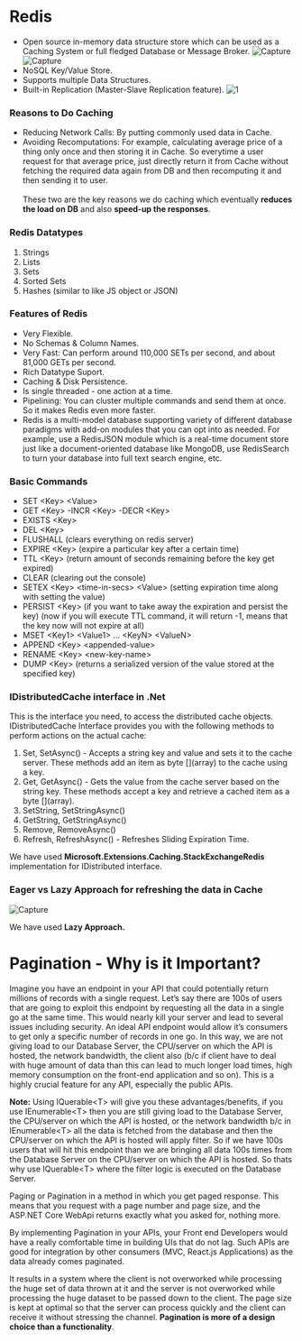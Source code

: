 # Redis
- Open source in-memory data structure store which can be used as a Caching System or full fledged Database or Message Broker.
![Capture](https://user-images.githubusercontent.com/76180043/189323592-41445b92-8db9-44de-b956-f6c51cd16970.PNG)
![Capture](https://user-images.githubusercontent.com/76180043/189374973-f9bd6035-287c-4359-90a7-9b0e8a1be83c.PNG)
- NoSQL Key/Value Store.
- Supports multiple Data Structures.
- Built-in Replication (Master-Slave Replication feature).
![1](https://user-images.githubusercontent.com/76180043/189301670-2ee66b2e-db35-41a9-9da5-7554794beed4.PNG)

### Reasons to Do Caching
- Reducing Network Calls: By putting commonly used data in Cache.
- Avoiding Recomputations: For example, calculating average price of a thing only once and then storing it in Cache. So everytime a user request for that average price, just directly return it from Cache without fetching the required data again from DB and then recomputing it and then sending it to user. <br><br>
These two are the key reasons we do caching which eventually <b>reduces the load on DB</b> and also <b>speed-up the responses</b>.

### Redis Datatypes
1) Strings
2) Lists
3) Sets
4) Sorted Sets
5) Hashes (similar to like JS object or JSON)

### Features of Redis
- Very Flexible.
- No Schemas & Column Names.
- Very Fast: Can perform around 110,000 SETs per second, and about 81,000 GETs per second.
- Rich Datatype Suport.
- Caching & Disk Persistence.
- Is single threaded - one action at a time.
- Pipelining: You can cluster multiple commands and send them at once. So it makes Redis even more faster.
- Redis is a multi-model database supporting variety of different database paradigms with add-on modules that you can opt into as needed. For example, use a RedisJSON module which is a real-time document store just like a document-oriented database like MongoDB, use RedisSearch to turn your database into full text search engine, etc.

### Basic Commands
- SET &lt;Key&gt; &lt;Value&gt;
- GET &lt;Key&gt;
-INCR &lt;Key&gt;
-DECR &lt;Key&gt;
- EXISTS &lt;Key&gt;
- DEL &lt;Key&gt;
- FLUSHALL (clears everything on redis server)
- EXPIRE &lt;Key&gt; <time-in-secs> (expire a particular key after a certain time)
- TTL &lt;Key&gt; (return amount of seconds remaining before the key get expired)
- CLEAR (clearing out the console)
- SETEX &lt;Key&gt; &lt;time-in-secs&gt; &lt;Value&gt; (setting expiration time along with setting the value)
- PERSIST &lt;Key&gt; (if you want to take away the expiration and persist the key) (now if you will execute TTL command, it will return -1, means that the key now will not expire at all)
- MSET &lt;Key1&gt; &lt;Value1&gt; ... &lt;KeyN&gt; &lt;ValueN&gt;
- APPEND &lt;Key&gt; &lt;appended-value&gt;
- RENAME &lt;Key&gt; &lt;new-key-name&gt;
- DUMP &lt;Key&gt; (returns a serialized version of the value stored at the specified key)

### IDistributedCache interface in .Net
This is the interface you need, to access the distributed cache objects. IDistributedCache Interface provides you with the following methods to perform actions on the actual cache:
1) Set, SetAsync() - Accepts a string key and value and sets it to the cache server. These methods add an item as byte \[\](array) to the cache using a key. 
2) Get, GetAsync() - Gets the value from the cache server based on the string key. These methods accept a key and retrieve a cached item as a byte \[\](array). 
3) SetString, SetStringAsync()
4) GetString, GetStringAsync()
5) Remove, RemoveAsync()
6) Refresh, RefreshAsync() - Refreshes Sliding Expiration Time.

We have used <b>Microsoft.Extensions.Caching.StackExchangeRedis</b> implementation for IDistributed interface.

### Eager vs Lazy Approach for refreshing the data in Cache
![Capture](https://user-images.githubusercontent.com/76180043/189633119-09b0b7ff-ef2e-42c1-bb6f-3cae3d060f54.PNG)

We have used <b>Lazy Approach.</b>

# Pagination - Why is it Important?
Imagine you have an endpoint in your API that could potentially return millions of records with a single request. Let’s say there are 100s of users that are going to exploit this endpoint by requesting all the data in a single go at the same time. This would nearly kill your server and lead to several issues including security. An ideal API endpoint would allow it’s consumers to get only a specific number of records in one go. In this way, we are not giving load to our Database Server, the CPU/server on which the API is hosted, the network bandwidth, the client also (b/c if client have to deal with huge amount of data than this can lead to much longer load times, high memory consumption on the front-end application and so on). This is a highly crucial feature for any API, especially the public APIs.

<b>Note:</b> Using IQuerable&lt;T&gt; will give you these advantages/benefits, if you use IEnumerable&lt;T&gt; then you are still giving load to the Database Server, the CPU/server on which the API is hosted, or the network bandwidth b/c in IEnumerable&lt;T&gt; all the data is fetched from the database and then the CPU/server on which the API is hosted will apply filter. So if we have 100s users that will hit this endpoint than we are bringing all data 100s times from the Database Server on the CPU/server on which the API is hosted. So thats why use IQuerable&lt;T&gt; where the filter logic is executed on the Database Server.

Paging or Pagination in a method in which you get paged response. This means that you request with a page number and page size, and the ASP.NET Core WebApi returns exactly what you asked for, nothing more.

By implementing Pagination in your APIs, your Front end Developers would have a really comfortable time in building UIs that do not lag. Such APIs are good for integration by other consumers (MVC, React.js Applications) as the data already comes paginated.

It results in a system where the client is not overworked while processing the huge set of data thrown at it and the server is not overworked while processing the huge dataset to be passed down to the client. The page size is kept at optimal so that the server can process quickly and the client can receive it without stressing the channel. <b>Pagination is more of a design choice than a functionality</b>.
